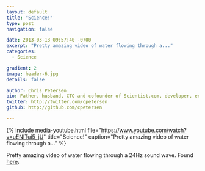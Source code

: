 ```yaml
---
layout: default
title: "Science!"
type: post
navigation: false

date: 2013-03-13 09:57:40 -0700
excerpt: "Pretty amazing video of water flowing through a..."
categories:
  - Science

gradient: 2
image: header-6.jpg
details: false

author: Chris Petersen
bio: Father, husband, CTO and cofounder of Scientist.com, developer, entrepreneur and technologist.
twitter: http://twitter.com/cpetersen
github: http://github.com/cpetersen

---
```


{% include media-youtube.html file="https://www.youtube.com/watch?v=uENITui5_jU" title="Science!" caption="Pretty amazing video of water flowing through a..." %}

Pretty amazing video of water flowing through a 24Hz sound wave. Found  [here](http://www.thisiscolossal.com/2013/03/this-is-what-happens-when-you-run-water-through-a-24hz-sine-wave/).
